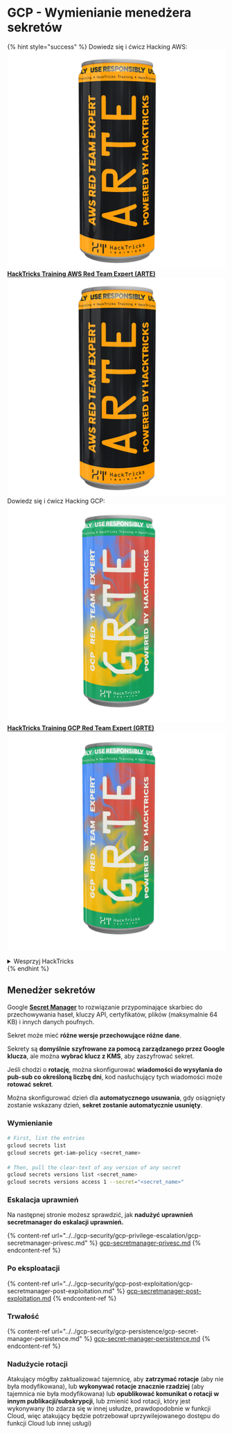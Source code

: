 # GCP - Wymienianie menedżera sekretów

{% hint style="success" %}
Dowiedz się i ćwicz Hacking AWS:<img src="/.gitbook/assets/image.png" alt="" data-size="line">[**HackTricks Training AWS Red Team Expert (ARTE)**](https://training.hacktricks.xyz/courses/arte)<img src="/.gitbook/assets/image.png" alt="" data-size="line">\
Dowiedz się i ćwicz Hacking GCP: <img src="/.gitbook/assets/image (2).png" alt="" data-size="line">[**HackTricks Training GCP Red Team Expert (GRTE)**<img src="/.gitbook/assets/image (2).png" alt="" data-size="line">](https://training.hacktricks.xyz/courses/grte)

<details>

<summary>Wesprzyj HackTricks</summary>

* Sprawdź [**plany subskrypcyjne**](https://github.com/sponsors/carlospolop)!
* **Dołącz do** 💬 [**Grupy Discord**](https://discord.gg/hRep4RUj7f) lub [**grupy telegramowej**](https://t.me/peass) lub **śledź** nas na **Twitterze** 🐦 [**@hacktricks\_live**](https://twitter.com/hacktricks\_live)**.**
* **Udostępnij sztuczki hakerskie, przesyłając PR-y do** [**HackTricks**](https://github.com/carlospolop/hacktricks) i [**HackTricks Cloud**](https://github.com/carlospolop/hacktricks-cloud) repozytoriów na GitHubie.

</details>
{% endhint %}

## Menedżer sekretów

Google [**Secret Manager**](https://cloud.google.com/solutions/secrets-management/) to rozwiązanie przypominające skarbiec do przechowywania haseł, kluczy API, certyfikatów, plików (maksymalnie 64 KB) i innych danych poufnych.

Sekret może mieć **różne wersje przechowujące różne dane**.

Sekrety są **domyślnie** **szyfrowane za pomocą zarządzanego przez Google klucza**, ale można **wybrać klucz z KMS**, aby zaszyfrować sekret.

Jeśli chodzi o **rotację**, można skonfigurować **wiadomości do wysyłania do pub-sub co określoną liczbę dni**, kod nasłuchujący tych wiadomości może **rotować sekret**.

Można skonfigurować dzień dla **automatycznego usuwania**, gdy osiągnięty zostanie wskazany dzień, **sekret zostanie automatycznie usunięty**.

### Wymienianie
```bash
# First, list the entries
gcloud secrets list
gcloud secrets get-iam-policy <secret_name>

# Then, pull the clear-text of any version of any secret
gcloud secrets versions list <secret_name>
gcloud secrets versions access 1 --secret="<secret_name>"
```
### Eskalacja uprawnień

Na następnej stronie możesz sprawdzić, jak **nadużyć uprawnień secretmanager do eskalacji uprawnień.**

{% content-ref url="../../gcp-security/gcp-privilege-escalation/gcp-secretmanager-privesc.md" %}
[gcp-secretmanager-privesc.md](../../gcp-security/gcp-privilege-escalation/gcp-secretmanager-privesc.md)
{% endcontent-ref %}

### Po eksploatacji

{% content-ref url="../../gcp-security/gcp-post-exploitation/gcp-secretmanager-post-exploitation.md" %}
[gcp-secretmanager-post-exploitation.md](../../gcp-security/gcp-post-exploitation/gcp-secretmanager-post-exploitation.md)
{% endcontent-ref %}

### Trwałość

{% content-ref url="../../gcp-security/gcp-persistence/gcp-secret-manager-persistence.md" %}
[gcp-secret-manager-persistence.md](../../gcp-security/gcp-persistence/gcp-secret-manager-persistence.md)
{% endcontent-ref %}

### Nadużycie rotacji

Atakujący mógłby zaktualizować tajemnicę, aby **zatrzymać rotacje** (aby nie była modyfikowana), lub **wykonywać rotacje znacznie rzadziej** (aby tajemnica nie była modyfikowana) lub **opublikować komunikat o rotacji w innym publikacji/subskrypcji**, lub zmienić kod rotacji, który jest wykonywany (to zdarza się w innej usłudze, prawdopodobnie w funkcji Cloud, więc atakujący będzie potrzebował uprzywilejowanego dostępu do funkcji Cloud lub innej usługi)
